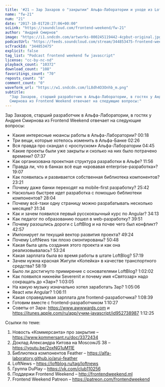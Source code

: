 ```yaml
---
title: '#21 – Зар Захаров о "закрытии" Альфа-Лаборатории и уходе из LoftBlog'
name: "fw-21"
num: "21"
date: "2017-10-01T20:27:06+00:00"
scLink: "https://soundcloud.com/frontend-weekend/fw-21"
author: "Андрей Смирнов"
image: "https://i1.sndcdn.com/artworks-000245119442-4cpbut-original.jpg"
podcastUrl: "https://feeds.soundcloud.com/stream/344853475-frontend-weekend-fw-21.m4a"
scTrackId: "344853475"
explicit: false
tag_list: "Podcast frontend weekend fw javascript"
license: "cc-by-nc-nd"
playback_count: "10372"
download_count: "108"
favoritings_count: "70"
reposts_count: "8"
comment_count: "0"
waveform_url: "https://w1.sndcdn.com/lL8dh4O3Onhb_m.png"
subtitle:
  "Зар Захаров, старший разработчик в Альфа-Лаборатории, в гостях у Андрея
  Смирнова из Frontend Weekend отвечает на следующие вопросы:"
---
```


Зар Захаров, старший разработчик в Альфа-Лаборатории, в гостях у Андрея Смирнова
из Frontend Weekend отвечает на следующие вопросы:

- Какие интересные нюансы работы в Альфа-Лаборатории?
  <timecode sec="18">00:18</timecode>
- Три вещи, которые хотелось изменить в Альфа-Банке
  <timecode sec="146">02:26</timecode>
- Вся правда про скандал с «роспуском» Альфа-Лаборатории
  <timecode sec="285">04:45</timecode>
- Какие проекты были уже закрыты и сколько на них было потрачено времени?
  <timecode sec="457">07:37</timecode>
- Как организована проектная структура разработки в Альфе?
  <timecode sec="716">11:56</timecode>
- Правда ли, что в банках всё еще «кровавая enterprise-разработка»?
  <timecode sec="1147">19:07</timecode>
- Как появилась и развивается собственная библиотека компонентов?
  <timecode sec="1401">23:21</timecode>
- Почему даже банки переходят на mobile-first разработку?
  <timecode sec="1542">25:42</timecode>
- Насколько быстрее идет разработка с помощью библиотеки компонентов?
  <timecode sec="1684">28:04</timecode>
- Почему всё-таки одну страницу можно разрабатывать несколько месяцев?
  <timecode sec="1894">31:34</timecode>
- Как и зачем появился первый русскоязычный курс по Angular?
  <timecode sec="2053">34:13</timecode>
- Как педагог по образованию пошел в web-разработку?
  <timecode sec="2391">39:51</timecode>
- Почему разошлись дороги с LoftBlog и на почве чего был конфликт?
  <timecode sec="2577">42:57</timecode>
- Импонирует ли текущий вектор развития проекта?
  <timecode sec="2964">49:24</timecode>
- Почему LoftNews так плохо смонтированы? <timecode sec="3048">50:48</timecode>
- Какая была цель создания этого проекта и как она реализовывалась?
  <timecode sec="3204">53:24</timecode>
- Какая зарплата была во время работы в штате LoftBlog?
  <timecode sec="3439">57:19</timecode>
- Зачем нужна красная Жигули «Копейка» в качестве транспортного средства?
  <timecode sec="3499">58:19</timecode>
- Было ли достигнуто примирение с основателями LoftBlog?
  <timecode sec="3722">1:02:02</timecode>
- Как появился никнейм Severenit и почему имя «Святозар» надо сокращать до
  «Зар»? <timecode sec="3785">1:03:05</timecode>
- На какую музыку изначально хотел заработать Зар?
  <timecode sec="3906">1:05:06</timecode>
- React или Angular? <timecode sec="3971">1:06:11</timecode>
- Какая справедливая зарплата для frontend-разработчика?
  <timecode sec="4119">1:08:39</timecode>
- Готовим вместе с frontend-разработчиком
  <timecode sec="4227">1:10:27</timecode>
- Советы от Зара: <https://www.awwwards.com> и
  <https://itunes.apple.com/ru/app/учим-javascript/id952738987>
  <timecode sec="4345">1:12:25</timecode>

Ссылки по теме:

1. Новость «Коммерсанта» про закрытие – <https://www.kommersant.ru/doc/3372434>
2. Доклад Александра Китова на MoscowJS 38 – <https://youtu.be/2oxNG1uM11E>
3. Библиотека компонентов Feather –
   <https://alfa-laboratory.github.io/arui-feather>
4. LoftNews – <https://loftblog.ru/tag/loftnews>
5. Группа DuPlay – <https://vk.com/club110256>
6. Поддержи Frontend Weekend – <http://frontendweekend.ml>
7. Frontend Weekend Patreon – <https://patreon.com/frontendweekend>
